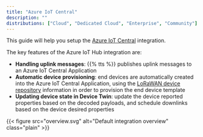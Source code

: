 ```yaml
---
title: "Azure IoT Central"
description: ""
distributions: ["Cloud", "Dedicated Cloud", "Enterprise", "Community"]
---
```


This guide will help you setup the [Azure IoT Central](https://azure.microsoft.com/en-us/services/iot-central/) integration.

The key features of the Azure IoT Hub integration are:

- **Handling uplink messages**: {{% tts %}} publishes uplink messages to an Azure IoT Central Application
- **Automatic device provisioning**: end devices are automatically created into the Azure IoT Central Application, using the [LoRaWAN device repository](https://github.com/TheThingsNetwork/lorawan-devices) information in order to provision the end device template
- **Updating device state in Device Twin**: update the device reported properties based on the decoded payloads, and schedule downlinks based on the device desired properties

{{< figure src="overview.svg" alt="Default integration overview" class="plain" >}}
